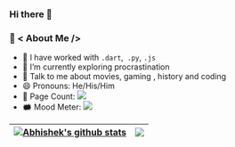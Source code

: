 ### Hi there 👋

### 🤵 < About Me />
- 🤔 I have worked with  ```.dart```,``` .py```, ```.js```
- 🌱 I’m currently exploring procrastination
- 💬 Talk to me about movies, gaming , history and coding
- 😄 Pronouns: He/His/Him
- 🧮 Page Count: <img src="https://visitor-badge.laobi.icu/badge?page_id=maa-atk">
- 🗰  Mood Meter: <img src="https://img.shields.io/badge/-🎃%20Mood:%20Happy-black?">

| <a href="https://github.com/maa-atk/github-readme-stats"><img align="center" src="https://github-readme-stats.vercel.app/api?username=maa-atk&show_icons=true&include_all_commits=true&theme=buefy&hide_border=true" alt="Abhishek's github stats" /></a> | <a href="https://github.com/maa-atk/github-readme-stats"><img align="center" src="https://github-readme-stats.vercel.app/api/top-langs/?username=maa-atk&exclude_repo=ANN,CNN&layout=compact&theme=buefy&hide_border=true" /></a> |
| ------------- | ------------- |



<!--
**maa-atk/maa-atk** is a ✨ _special_ ✨ repository because its `README.md` (this file) appears on your GitHub profile.

Here are some ideas to get you started:

- 🔭 I’m currently working on ...
- 🌱 I’m currently learning ...
- 👯 I’m looking to collaborate on ...
- 🤔 I’m looking for help with ...
- 💬 Ask me about ...
- 📫 How to reach me: ...
- 😄 Pronouns: ...
- ⚡ Fun fact: ...
-->
